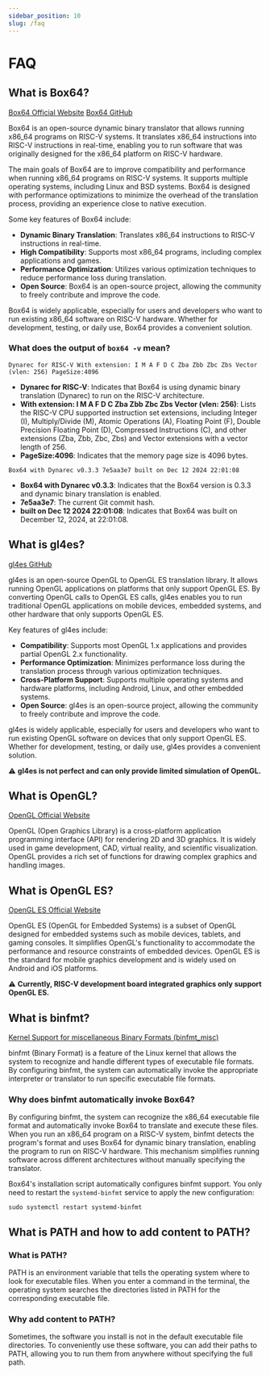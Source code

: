```yaml
---
sidebar_position: 10
slug: /faq
---
```


# FAQ

## What is Box64?

[Box64 Official Website](https://box86.org/)
[Box64 GitHub](https://github.com/ptitSeb/box64)

Box64 is an open-source dynamic binary translator that allows running x86_64 programs on RISC-V systems. It translates x86_64 instructions into RISC-V instructions in real-time, enabling you to run software that was originally designed for the x86_64 platform on RISC-V hardware.

The main goals of Box64 are to improve compatibility and performance when running x86_64 programs on RISC-V systems. It supports multiple operating systems, including Linux and BSD systems. Box64 is designed with performance optimizations to minimize the overhead of the translation process, providing an experience close to native execution.

Some key features of Box64 include:

- **Dynamic Binary Translation**: Translates x86_64 instructions to RISC-V instructions in real-time.
- **High Compatibility**: Supports most x86_64 programs, including complex applications and games.
- **Performance Optimization**: Utilizes various optimization techniques to reduce performance loss during translation.
- **Open Source**: Box64 is an open-source project, allowing the community to freely contribute and improve the code.

Box64 is widely applicable, especially for users and developers who want to run existing x86_64 software on RISC-V hardware. Whether for development, testing, or daily use, Box64 provides a convenient solution.

### What does the output of `box64 -v` mean?

```shell
Dynarec for RISC-V With extension: I M A F D C Zba Zbb Zbc Zbs Vector (vlen: 256) PageSize:4096
```

- **Dynarec for RISC-V**: Indicates that Box64 is using dynamic binary translation (Dynarec) to run on the RISC-V architecture.
- **With extension: I M A F D C Zba Zbb Zbc Zbs Vector (vlen: 256)**: Lists the RISC-V CPU supported instruction set extensions, including Integer (I), Multiply/Divide (M), Atomic Operations (A), Floating Point (F), Double Precision Floating Point (D), Compressed Instructions (C), and other extensions (Zba, Zbb, Zbc, Zbs) and Vector extensions with a vector length of 256.
- **PageSize:4096**: Indicates that the memory page size is 4096 bytes.

```shell
Box64 with Dynarec v0.3.3 7e5aa3e7 built on Dec 12 2024 22:01:08
```

- **Box64 with Dynarec v0.3.3**: Indicates that the Box64 version is 0.3.3 and dynamic binary translation is enabled.
- **7e5aa3e7**: The current Git commit hash.
- **built on Dec 12 2024 22:01:08**: Indicates that Box64 was built on December 12, 2024, at 22:01:08.

## What is gl4es?

[gl4es GitHub](https://github.com/ptitSeb/gl4es)

gl4es is an open-source OpenGL to OpenGL ES translation library. It allows running OpenGL applications on platforms that only support OpenGL ES. By converting OpenGL calls to OpenGL ES calls, gl4es enables you to run traditional OpenGL applications on mobile devices, embedded systems, and other hardware that only supports OpenGL ES.

Key features of gl4es include:

- **Compatibility**: Supports most OpenGL 1.x applications and provides partial OpenGL 2.x functionality.
- **Performance Optimization**: Minimizes performance loss during the translation process through various optimization techniques.
- **Cross-Platform Support**: Supports multiple operating systems and hardware platforms, including Android, Linux, and other embedded systems.
- **Open Source**: gl4es is an open-source project, allowing the community to freely contribute and improve the code.

gl4es is widely applicable, especially for users and developers who want to run existing OpenGL software on devices that only support OpenGL ES. Whether for development, testing, or daily use, gl4es provides a convenient solution.

⚠ **gl4es is not perfect and can only provide limited simulation of OpenGL.**

## What is OpenGL?

[OpenGL Official Website](https://www.opengl.org/)

OpenGL (Open Graphics Library) is a cross-platform application programming interface (API) for rendering 2D and 3D graphics. It is widely used in game development, CAD, virtual reality, and scientific visualization. OpenGL provides a rich set of functions for drawing complex graphics and handling images.

## What is OpenGL ES?

[OpenGL ES Official Website](https://www.khronos.org/opengles/)

OpenGL ES (OpenGL for Embedded Systems) is a subset of OpenGL designed for embedded systems such as mobile devices, tablets, and gaming consoles. It simplifies OpenGL's functionality to accommodate the performance and resource constraints of embedded devices. OpenGL ES is the standard for mobile graphics development and is widely used on Android and iOS platforms.

⚠ **Currently, RISC-V development board integrated graphics only support OpenGL ES.**

## What is binfmt?

[Kernel Support for miscellaneous Binary Formats (binfmt_misc)](https://www.kernel.org/doc/html/latest/admin-guide/binfmt-misc.html)

binfmt (Binary Format) is a feature of the Linux kernel that allows the system to recognize and handle different types of executable file formats. By configuring binfmt, the system can automatically invoke the appropriate interpreter or translator to run specific executable file formats.

### Why does binfmt automatically invoke Box64?

By configuring binfmt, the system can recognize the x86_64 executable file format and automatically invoke Box64 to translate and execute these files. When you run an x86_64 program on a RISC-V system, binfmt detects the program's format and uses Box64 for dynamic binary translation, enabling the program to run on RISC-V hardware. This mechanism simplifies running software across different architectures without manually specifying the translator.

Box64's installation script automatically configures binfmt support. You only need to restart the `systemd-binfmt` service to apply the new configuration:

```shell
sudo systemctl restart systemd-binfmt
```

## What is PATH and how to add content to PATH?

### What is PATH?

PATH is an environment variable that tells the operating system where to look for executable files. When you enter a command in the terminal, the operating system searches the directories listed in PATH for the corresponding executable file.

### Why add content to PATH?

Sometimes, the software you install is not in the default executable file directories. To conveniently use these software, you can add their paths to PATH, allowing you to run them from anywhere without specifying the full path.
